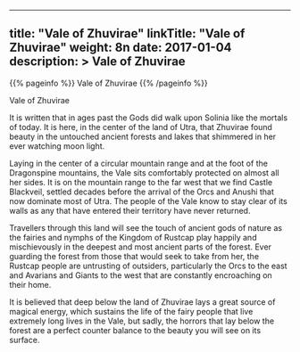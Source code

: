 
---
title: "Vale of Zhuvirae"
linkTitle: "Vale of Zhuvirae"
weight: 8n
date: 2017-01-04
description: >
 Vale of Zhuvirae
---

{{% pageinfo %}}
Vale of Zhuvirae
{{% /pageinfo %}}

Vale of Zhuvirae

It is written that in ages past the Gods did walk upon Solinia like the mortals of today. It is here, in the center of the land of Utra, that Zhuvirae found beauty in the untouched ancient forests and lakes that shimmered in her ever watching moon light. 

Laying in the center of a circular mountain range and at the foot of the Dragonspine mountains, the Vale sits comfortably protected on almost all her sides. It is on the mountain range to the far west that we find Castle Blackveil, settled decades before the arrival of the Orcs and Anushi that now dominate most of Utra. The people of the Vale know to stay clear of its walls as any that have entered their territory have never returned.

Travellers through this land will see the touch of ancient gods of nature as the fairies and nymphs of the Kingdom of Rustcap play happily and mischievously in the deepest and most ancient parts of the forest. Ever guarding the forest from those that would seek to take from her, the Rustcap people are untrusting of outsiders, particularly the Orcs to the east and Avarians and Giants to the west that are constantly encroaching on their home.

It is believed that deep below the land of Zhuvirae lays a great source of magical energy, which sustains the life of the fairy people that live extremely long lives in the Vale, but sadly, the horrors that lay below the forest are a perfect counter balance to the beauty you will see on its surface.

